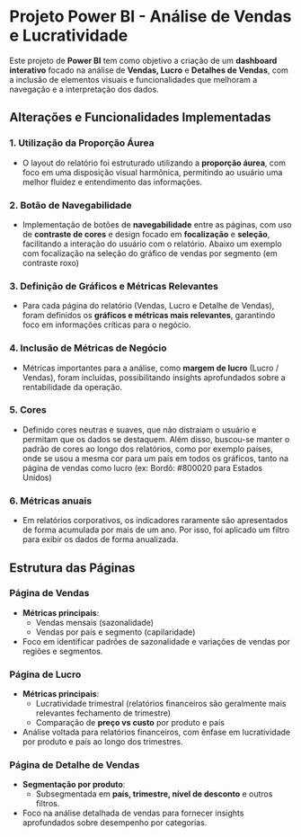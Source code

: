 # Projeto Power BI - Análise de Vendas e Lucratividade

Este projeto de **Power BI** tem como objetivo a criação de um **dashboard interativo** focado na análise de **Vendas, Lucro** e **Detalhes de Vendas**, com a inclusão de elementos visuais e funcionalidades que melhoram a navegação e a interpretação dos dados.

## Alterações e Funcionalidades Implementadas

### 1. Utilização da Proporção Áurea
- O layout do relatório foi estruturado utilizando a **proporção áurea**, com foco em uma disposição visual harmônica, permitindo ao usuário uma melhor fluidez e entendimento das informações.

### 2. Botão de Navegabilidade
- Implementação de botões de **navegabilidade** entre as páginas, com uso de **contraste de cores** e design focado em **focalização** e **seleção**, facilitando a interação do usuário com o relatório.
Abaixo um exemplo com focalização na seleção do gráfico de vendas por segmento (em contraste roxo)

### 3. Definição de Gráficos e Métricas Relevantes
- Para cada página do relatório (Vendas, Lucro e Detalhe de Vendas), foram definidos os **gráficos e métricas mais relevantes**, garantindo foco em informações críticas para o negócio.

### 4. Inclusão de Métricas de Negócio
- Métricas importantes para a análise, como **margem de lucro** (Lucro / Vendas), foram incluídas, possibilitando insights aprofundados sobre a rentabilidade da operação.

### 5. Cores
- Definido cores neutras e suaves, que não distraiam o usuário e permitam que os dados se destaquem. Além disso, buscou-se manter o padrão de cores ao longo dos relatórios, como por exemplo países, onde se usou a mesma cor para um país em todos os gráficos, tanto na página de vendas como lucro (ex: Bordô: #800020 para Estados Unidos)

### 6. Métricas anuais
- Em relatórios corporativos, os indicadores raramente são apresentados de forma acumulada por mais de um ano. Por isso, foi aplicado um filtro para exibir os dados de forma anualizada.                                                                                                                                                                                                                                                                                       
                                                                                                                                                                                                                                                                                                        
## Estrutura das Páginas

### Página de **Vendas**
- **Métricas principais**:
  - Vendas mensais (sazonalidade)
  - Vendas por país e segmento (capilaridade)
- Foco em identificar padrões de sazonalidade e variações de vendas por regiões e segmentos.

### Página de **Lucro**
- **Métricas principais**:
  - Lucratividade trimestral (relatórios financeiros são geralmente mais relevantes fechamento de trimestre) 
  - Comparação de **preço vs custo** por produto e país
- Análise voltada para relatórios financeiros, com ênfase em lucratividade por produto e país ao longo dos trimestres.

### Página de **Detalhe de Vendas**
- **Segmentação por produto**:
  - Subsegmentada em **país, trimestre, nível de desconto** e outros filtros.
- Foco na análise detalhada de vendas para fornecer insights aprofundados sobre desempenho por categorias.
